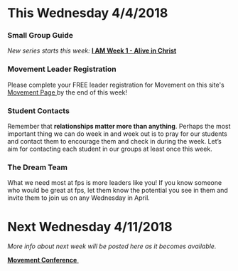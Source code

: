 # This Wednesday 4/4/2018

### Small Group Guide  
*New series starts this week:* **[ I AM Week 1 - Alive in Christ ]( guide.pdf )**  

### Movement Leader Registration
Please complete your FREE leader registration for Movement on this site's [ Movement Page ]( movement.md ) by the end of this week!

### Student Contacts
Remember that **relationships matter more than anything**. Perhaps the most important thing we can do week in and week out is to pray for our students and contact them to encourage them and check in during the week. Let’s aim for contacting each student in our groups at least once this week.

### The Dream Team
What we need most at fps is more leaders like you! If you know someone who would be great at fps, let them know the potential you see in them and invite them to join us on any Wednesday in April.

# Next Wednesday 4/11/2018
*More info about next week will be posted here as it becomes available.*

<!--End of Markdown Content-->

<!--Bottom Page Nav Buttons-->
<a class="btn btn-default btn-sm" href="/movement" role="button"><b>Movement Conference</b>&nbsp;<i class="fa fa-arrow-right"></i></a>

